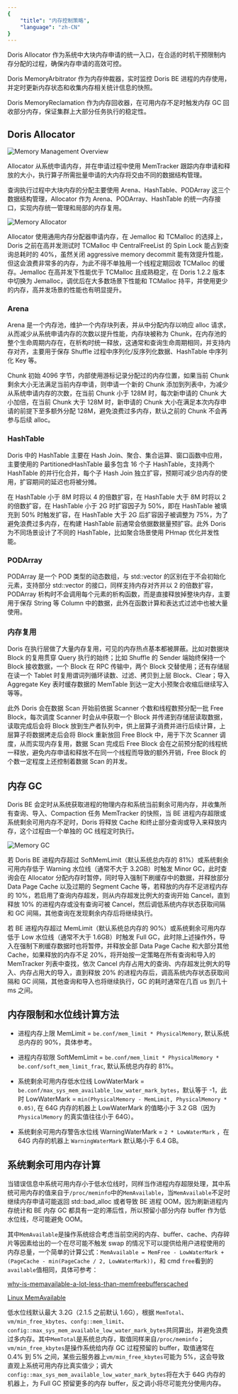 ```yaml
---
{
    "title": "内存控制策略",
    "language": "zh-CN"
}
---
```


Doris Allocator 作为系统中大块内存申请的统一入口，在合适的时机干预限制内存分配的过程，确保内存申请的高效可控。

Doris MemoryArbitrator 作为内存仲裁器，实时监控 Doris BE 进程的内存使用，并定时更新内存状态和收集内存相关统计信息的快照。

Doris MemoryReclamation 作为内存回收器，在可用内存不足时触发内存 GC 回收部分内存，保证集群上大部分任务执行的稳定性。

## Doris Allocator

![Memory Management Overview](/images/memory-management-overview.png)

Allocator 从系统申请内存，并在申请过程中使用 MemTracker 跟踪内存申请和释放的大小，执行算子所需批量申请的大内存将交由不同的数据结构管理。

查询执行过程中大块内存的分配主要使用 Arena、HashTable、PODArray 这三个数据结构管理，Allocator 作为 Arena、PODArray、HashTable 的统一内存接口，实现内存统一管理和局部的内存复用。

![Memory Allocator](/images/memory-allocator.png)

Allocator 使用通用内存分配器申请内存，在 Jemalloc 和 TCMalloc 的选择上，Doris 之前在高并发测试时 TCMalloc 中 CentralFreeList 的 Spin Lock 能占到查询总耗时的 40%，虽然关闭 aggressive memory decommit 能有效提升性能，但这会浪费非常多的内存，为此不得不单独用一个线程定期回收 TCMalloc 的缓存。Jemalloc 在高并发下性能优于 TCMalloc 且成熟稳定，在 Doris 1.2.2 版本中切换为 Jemalloc，调优后在大多数场景下性能和 TCMalloc 持平，并使用更少的内存，高并发场景的性能也有明显提升。

### Arena

Arena 是一个内存池，维护一个内存块列表，并从中分配内存以响应 alloc 请求，从而减少从系统申请内存的次数以提升性能，内存块被称为 Chunk，在内存池的整个生命周期内存在，在析构时统一释放，这通常和查询生命周期相同，并支持内存对齐，主要用于保存 Shuffle 过程中序列化/反序列化数据、HashTable 中序列化 Key 等。

Chunk 初始 4096 字节，内部使用游标记录分配过的内存位置，如果当前 Chunk 剩余大小无法满足当前内存申请，则申请一个新的 Chunk 添加到列表中，为减少从系统申请内存的次数，在当前 Chunk 小于 128M 时，每次新申请的 Chunk 大小加倍，在当前 Chunk 大于 128M 时，新申请的 Chunk 大小在满足本次内存申请的前提下至多额外分配 128M，避免浪费过多内存，默认之前的 Chunk 不会再参与后续 alloc。

### HashTable

Doris 中的 HashTable 主要在 Hash Join、聚合、集合运算、窗口函数中应用，主要使用的 PartitionedHashTable 最多包含 16 个子 HashTable，支持两个 HashTable 的并行化合并，每个子 Hash Join 独立扩容，预期可减少总内存的使用，扩容期间的延迟也将被分摊。

在 HashTable 小于 8M 时将以 4 的倍数扩容，在 HashTable 大于 8M 时将以 2 的倍数扩容，在 HashTable 小于 2G 时扩容因子为 50%，即在 HashTable 被填充到 50% 时触发扩容，在 HashTable 大于 2G 后扩容因子被调整为 75%，为了避免浪费过多内存，在构建 HashTable 前通常会依据数据量预扩容。此外 Doris 为不同场景设计了不同的 HashTable，比如聚合场景使用 PHmap 优化并发性能。

### PODArray

PODArray 是一个 POD 类型的动态数组，与 std::vector 的区别在于不会初始化元素，支持部分 std::vector 的接口，同样支持内存对齐并以 2 的倍数扩容，PODArray 析构时不会调用每个元素的析构函数，而是直接释放掉整块内存，主要用于保存 String 等 Column 中的数据，此外在函数计算和表达式过滤中也被大量使用。

### 内存复用

Doris 在执行层做了大量内存复用，可见的内存热点基本都被屏蔽。比如对数据块 Block 的复用贯穿 Query 执行的始终；比如 Shuffle 的 Sender 端始终保持一个 Block 接收数据，一个 Block 在 RPC 传输中，两个 Block 交替使用；还有存储层在读一个 Tablet 时复用谓词列循环读数、过滤、拷贝到上层 Block、Clear；导入 Aggregate Key 表时缓存数据的 MemTable 到达一定大小预聚合收缩后继续写入等等。

此外 Doris 会在数据 Scan 开始前依据 Scanner 个数和线程数预分配一批 Free Block，每次调度 Scanner 时会从中获取一个 Block 并传递到存储层读取数据，读取完成后会将 Block 放到生产者队列中，供上层算子消费并进行后续计算，上层算子将数据拷走后会将 Block 重新放回 Free Block 中，用于下次 Scanner 调度，从而实现内存复用，数据 Scan 完成后 Free Block 会在之前预分配的线程统一释放，避免内存申请和释放不在同一个线程而导致的额外开销，Free Block 的个数一定程度上还控制着数据 Scan 的并发。

## 内存 GC

Doris BE 会定时从系统获取进程的物理内存和系统当前剩余可用内存，并收集所有查询、导入、Compaction 任务 MemTracker 的快照，当 BE 进程内存超限或系统剩余可用内存不足时，Doris 将释放 Cache 和终止部分查询或导入来释放内存，这个过程由一个单独的 GC 线程定时执行。

![Memory GC](/images/memory-gc.png)

若 Doris BE 进程内存超过 SoftMemLimit（默认系统总内存的 81%）或系统剩余可用内存低于 Warning 水位线（通常不大于 3.2GB）时触发 Minor GC，此时查询会在 Allocator 分配内存时暂停，同时导入强制下刷缓存中的数据，并释放部分 Data Page Cache 以及过期的 Segment Cache 等，若释放的内存不足进程内存的 10%，若启用了查询内存超发，则从内存超发比例大的查询开始 Cancel，直到释放 10% 的进程内存或没有查询可被 Cancel，然后调低系统内存状态获取间隔和 GC 间隔，其他查询在发现剩余内存后将继续执行。

若 BE 进程内存超过 MemLimit（默认系统总内存的 90%）或系统剩余可用内存低于 Low 水位线（通常不大于 1.6GB）时触发 Full GC，此时除上述操作外，导入在强制下刷缓存数据时也将暂停，并释放全部 Data Page Cache 和大部分其他 Cache，如果释放的内存不足 20%，将开始按一定策略在所有查询和导入的 MemTracker 列表中查找，依次 Cancel 内存占用大的查询、内存超发比例大的导入、内存占用大的导入，直到释放 20% 的进程内存后，调高系统内存状态获取间隔和 GC 间隔，其他查询和导入也将继续执行，GC 的耗时通常在几百 us 到几十 ms 之间。

## 内存限制和水位线计算方法

- 进程内存上限 MemLimit = `be.conf/mem_limit * PhysicalMemory`, 默认系统总内存的 90%，具体参考。

- 进程内存软限 SoftMemLimit = `be.conf/mem_limit * PhysicalMemory * be.conf/soft_mem_limit_frac`, 默认系统总内存的 81%。

- 系统剩余可用内存低水位线 LowWaterMark = `be.conf/max_sys_mem_available_low_water_mark_bytes`，默认等于 -1，此时 LowWaterMark = `min(PhysicalMemory - MemLimit, PhysicalMemory * 0.05)`, 在 64G 内存的机器上 LowWaterMark 的值略小于 3.2 GB（因为 `PhysicalMemory` 的真实值往往小于 64G）。

- 系统剩余可用内存警告水位线 WarningWaterMark = `2 * LowWaterMark` ，在 64G 内存的机器上 `WarningWaterMark` 默认略小于 6.4 GB。

## 系统剩余可用内存计算

当错误信息中系统可用内存小于低水位线时，同样当作进程内存超限处理，其中系统可用内存的值来自于`/proc/meminfo`中的`MemAvailable`，当`MemAvailable`不足时继续内存申请可能返回 std::bad_alloc 或者导致 BE 进程 OOM，因为刷新进程内存统计和 BE 内存 GC 都具有一定的滞后性，所以预留小部分内存 buffer 作为低水位线，尽可能避免 OOM。

其中`MemAvailable`是操作系统综合考虑当前空闲的内存、buffer、cache、内存碎片等因素给出的一个在尽可能不触发 swap 的情况下可以提供给用户进程使用的内存总量，一个简单的计算公式：`MemAvailable = MemFree - LowWaterMark + (PageCache - min(PageCache / 2, LowWaterMark))`，和 cmd `free`看到的`available`值相同，具体可参考：

[why-is-memavailable-a-lot-less-than-memfreebufferscached](https://serverfault.com/questions/940196/why-is-memavailable-a-lot-less-than-memfreebufferscached)

[Linux MemAvailable](https://git.kernel.org/pub/scm/linux/kernel/git/torvalds/linux.git/commit/?id=34e431b0ae398fc54ea69ff85ec700722c9da773)

低水位线默认最大 3.2G（2.1.5 之前默认 1.6G），根据 `MemTotal`、`vm/min_free_kbytes`、`confg::mem_limit`、`config::max_sys_mem_available_low_water_mark_bytes`共同算出，并避免浪费过多内存。其中`MemTotal`是系统总内存，取值同样来自`/proc/meminfo`；`vm/min_free_kbytes`是操作系统给内存 GC 过程预留的 buffer，取值通常在 0.4% 到 5% 之间，某些云服务器上`vm/min_free_kbytes`可能为 5%，这会导致直观上系统可用内存比真实值少；调大`config::max_sys_mem_available_low_water_mark_bytes`将在大于 64G 内存的机器上，为 Full GC 预留更多的内存 buffer，反之调小将尽可能充分使用内存。
